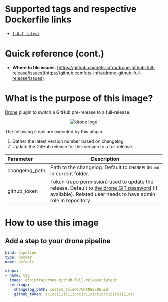 # Supported tags and respective Dockerfile links

- [`1.0.1`, `latest`](https://github.com/ets-infra/drone-github-full-release/blob/master/1/Dockerfile)

# Quick reference (cont.)

- **Where to file issues**: [https://github.com/ets-infra/drone-github-full-release/issues](https://github.com/ets-infra/drone-github-full-release/issues)

# What is the purpose of this image?

[Drone](https://www.drone.io) plugin to switch a GitHub pre-release to a full-release.

<p align="center">
    <a href="https://www.drone.io"><img alt="drone logo" src="https://raw.githubusercontent.com/drone/brand/master/logos/png/dark/drone-logo-png-dark-128.png"></a>
</p>

The following steps are executed by this plugin:

1. Gather the latest version number based on changelog.
2. Update the GitHub release for this version to a full release.

| Parameter | Description |
|:---|---|
| changelog_path | Path to the changelog. Default to `CHANGELOG.md` in current folder. |
| github_token | Token (repo permission) used to update the release. Default to [the drone GIT password](https://docs.drone.io/server/reference/drone-git-password/) (if available). Related user needs to have admin role in repository. |

# How to use this image

## Add a step to your drone pipeline

```yaml
kind: pipeline
type: docker
name: default

steps:
- name: tag
  image: etsinfra/drone-github-full-release:latest
  settings:
    changelog_path: custom_folder/CHANGELOG.md
    github_token: cc1cc11111111ccc1c11c1cc1ccc1c1cc1111c1c
```
